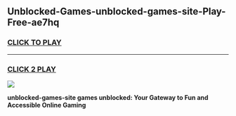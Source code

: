 
## Unblocked-Games-unblocked-games-site-Play-Free-ae7hq
<h3>
<a href="https://premium76.site?title=unblocked-games-site&ref=21A">CLICK TO PLAY</a></h3>
<hr>

<h3>
<a href="https://premium76.site?title=unblocked-games-site&ref=21A">CLICK 2 PLAY</a>
  
</h3>

<a href="https://premium76.site?title=unblocked-games-site&ref=21A"><img src="https://clearcache.store/games.png"></a>


**unblocked-games-site games unblocked: Your Gateway to Fun and Accessible Online Gaming**
